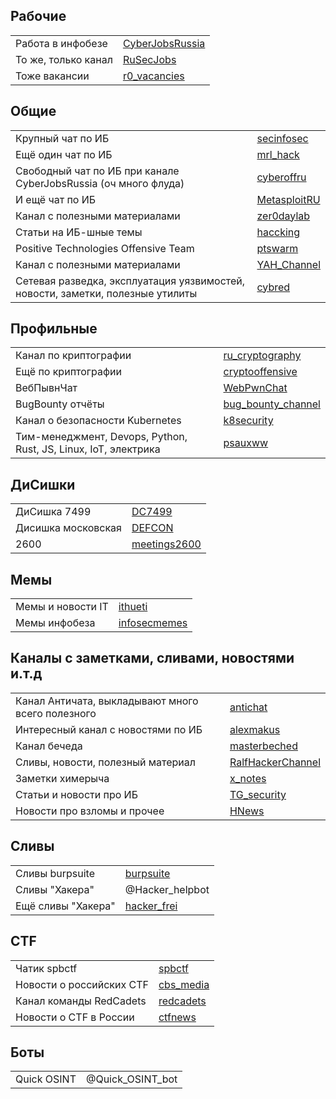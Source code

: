 ## Рабочие

| | |
| ----------- | ----------- |
| Работа в инфобезе      | [CyberJobsRussia](https://t.me/CyberJobsRussia)       |
| То же, только канал   | [RuSecJobs](https://t.me/RuSecJobs)        |
| Тоже вакансии   | [r0_vacancies](https://t.me/r0_vacancies)        |


## Общие

| | |
| ----------- | ----------- |
| Крупный чат по ИБ | [secinfosec](https://t.me/secinfosec) |
| Ещё один чат по ИБ| [mrl_hack](https://t.me/mrl_hack)|
| Свободный чат по ИБ при канале CyberJobsRussia (оч много флуда)| [cyberoffru](https://t.me/cyberoffru)|
| И ещё чат по ИБ| [MetasploitRU](https://t.me/MetasploitRU)|
| Канал с полезными материалами| [zer0daylab](https://t.me/zer0daylab)|
| Статьи на ИБ-шные темы| [haccking](https://t.me/haccking)|
| Positive Technologies Offensive Team| [ptswarm](https://t.me/ptswarm)|
| Канал с полезными материалами| [YAH_Channel](https://t.me/YAH_Channel)|
| Сетевая разведка, эксплуатация уязвимостей, новости, заметки, полезные утилиты| [cybred](https://t.me/cybred)|


## Профильные

| | |
| ----------- | ----------- |
| Канал по криптографии| [ru_cryptography](https://t.me/ru_cryptography)|
| Ещё по криптографии| [cryptooffensive](https://t.me/cryptooffensive)|
| ВебПывнЧат| [WebPwnChat](https://t.me/WebPwnChat)|
| BugBounty отчёты| [bug_bounty_channel](https://t.me/bug_bounty_channel)|
| Канал о безопасности Kubernetes| [k8security](https://t.me/k8security)|
| Тим-менеджмент, Devops, Python, Rust, JS, Linux, IoT, электрика| [psauxww](https://t.me/psauxww)|


## ДиСишки

| | |
| ----------- | ----------- |
| ДиСишка 7499| [DC7499](https://t.me/DC7499)|
| Дисишка московская| [DEFCON](https://t.me/DEFCON)|
| 2600| [meetings2600](https://t.me/meetings2600)|


## Мемы
| | |
| ----------- | ----------- |
| Мемы и новости IT| [ithueti](https://t.me/ithueti)|
| Мемы инфобеза| [infosecmemes](https://t.me/infosecmemes)|


## Каналы с заметками, сливами, новостями и.т.д

| | |
| ----------- | ----------- |
| Канал Античата, выкладывают много всего полезного| [antichat](https://t.me/antichat)|
| Интересный канал с новостями по ИБ| [alexmakus](https://t.me/alexmakus)|
| Канал бечеда| [masterbeched](https://t.me/masterbeched)|
| Сливы, новости, полезный материал| [RalfHackerChannel](https://t.me/RalfHackerChannel)|
| Заметки химерыча| [x_notes](https://t.me/x_notes)|
| Статьи и новости про ИБ| [TG_security](https://t.me/TG_security)|
| Новости про взломы и прочее| [HNews](https://t.me/HNews)|

## Сливы
| | |
| ----------- | ----------- |
| Сливы burpsuite| [burpsuite](https://t.me/burpsuite)|
| Сливы "Хакера"| @Hacker_helpbot|
| Ещё сливы "Хакера"| [hacker_frei](https://t.me/hacker_frei)|

## CTF
| | |
| ----------- | ----------- |
| Чатик spbctf| [spbctf](https://t.me/spbctf)|
| Новости о российских CTF| [cbs_media](https://t.me/cbs_media)|
| Канал команды RedCadets| [redcadets](https://t.me/redcadets)|
| Новости о CTF в России| [ctfnews](https://t.me/ctfnews)|


## Боты

| | |
| ----------- | ----------- |
| Quick OSINT| @Quick_OSINT_bot|




